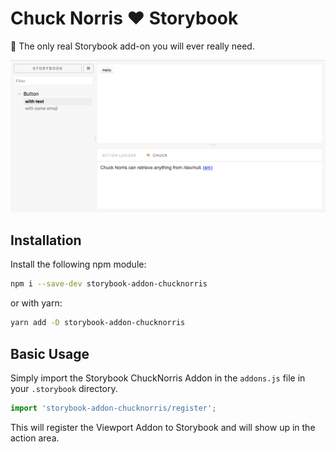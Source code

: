 # Chuck Norris ❤️ Storybook

👊 The only real Storybook add-on you will ever really need.

[![Storybook Chuck Norris Add On](docs/storybook-addon-chucknorris.png)](https://api.chucknorris.io)

## Installation

Install the following npm module:

```sh
npm i --save-dev storybook-addon-chucknorris
```

or with yarn:

```sh
yarn add -D storybook-addon-chucknorris
```

## Basic Usage

Simply import the Storybook ChuckNorris Addon in the `addons.js` file in your `.storybook` directory.

```javascript
import 'storybook-addon-chucknorris/register';
```

This will register the Viewport Addon to Storybook and will show up in the action area.
